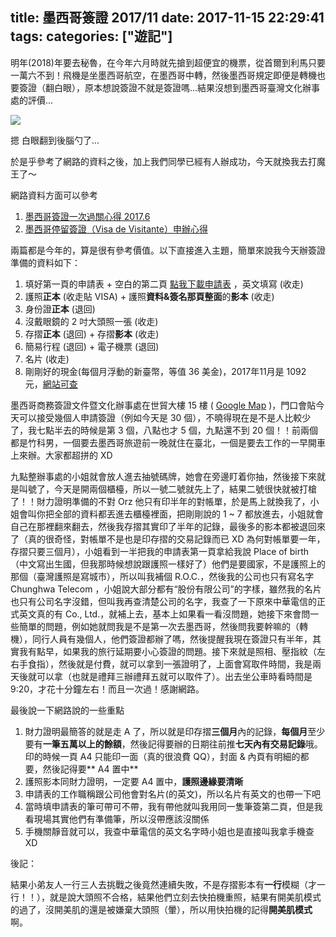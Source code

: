 title: 墨西哥簽證 2017/11
date: 2017-11-15 22:29:41
tags: 
categories: ["遊記"]
---

明年(2018)年要去秘魯，在今年六月時就先搶到超便宜的機票，從首爾到利馬只要一萬六不到！飛機是坐墨西哥航空，在墨西哥中轉，然後墨西哥規定即便是轉機也要簽證（翻白眼），原本想說簽證不就是簽證嗎...結果沒想到墨西哥臺灣文化辦事處的評價...

![](https://lh3.googleusercontent.com/iEufi5Y6XIK1BZLP4rtuhpzNr_qJwfiC7qfHPnTDlSoC-PPAG7VpCzRhaCL6Xn2QFziFDgpyIR4EBx-_8Ls=w1024-no-tmp.jpg)

摁 白眼翻到後腦勺了...

於是乎參考了網路的資料之後，加上我們同學已經有人辦成功，今天就換我去打魔王了～

<!--more-->

網路資料方面可以參考

1. [墨西哥簽證一次過關心得 2017.6](https://www.backpackers.com.tw/forum/showthread.php?t=1957197)
2. [墨西哥停留簽證（Visa de Visitante）申辦心得](http://blog.xuite.net/toiletmei/blog/30147121)

兩篇都是今年的，算是很有參考價值。以下直接進入主題，簡單來說我今天辦簽證準備的資料如下：

1. 填好第一頁的申請表 + 空白的第二頁 [點我下載申請表](https://oficinaenlace.sre.gob.mx/taiwan/images/PDFs/SolicitudVisa.pdf) ，英文填寫 (收走)
2. 護照**正本** (收走貼 VISA) + 護照**資料&簽名那頁整面**的**影本** (收走)
3. 身份證**正本** (退回)
4. 沒戴眼鏡的 2 吋大頭照一張 (收走)
5. 存摺**正本** (退回) + 存摺**影本** (收走)
6. 簡易行程 (退回) + 電子機票 (退回)
7. 名片 (收走)
8. 剛剛好的現金(每個月浮動的新臺幣，等值 36 美金)，2017年11月是 1092 元，[網站可查](https://oficinaenlace.sre.gob.mx/taiwan/index.php/consulares/derechos)

墨西哥商務簽證文件暨文化辦事處在世貿大樓 15 樓 ( [Google Map](https://goo.gl/maps/41HEQecZh7w) )，門口會貼今天可以接受幾個人申請簽證（例如今天是 30 個），不曉得現在是不是人比較少了，我七點半去的時候是第 3 個，八點也才 5 個，九點還不到 20 個！！前兩個都是竹科男，一個要去墨西哥旅遊前一晚就住在臺北，一個是要去工作的一早開車上來辦。大家都超拼的 XD

九點整辦事處的小姐就會放人進去抽號碼牌，她會在旁邊盯着你抽，然後接下來就是叫號了，今天是開兩個櫃檯，所以一號二號就先上了，結果二號很快就被打槍了！！財力證明準備的不對 Orz 他只有印半年的對帳單，於是馬上就換我了，小姐會叫你把全部的資料都丟進去櫃檯裡面，把剛剛說的 1 ~ 7 都放進去，小姐就會自己在那裡翻來翻去，然後我存摺其實印了半年的記錄，最後多的影本都被退回來了（真的很奇怪，對帳單不是也是印存摺的交易記錄而已 XD 為何對帳單要一年，存摺只要三個月），小姐看到一半把我的申請表第一頁拿給我說 Place of birth （中文寫出生國，但我那時候想說跟護照一樣好了）他們是要國家，不是護照上的那個（臺灣護照是寫城市），所以叫我補個 R.O.C.，然後我的公司也只有寫名字 Chunghwa Telecom ，小姐說大部分都有“股份有限公司”的字樣，雖然我的名片也只有公司名字沒錯，但叫我再查清楚公司的名字，我查了一下原來中華電信的正式英文真的有 Co., Ltd.，就補上去，基本上如果看一看沒問題，她接下來會問一些簡單的問題，例如她就問我是不是第一次去墨西哥，然後問我要幹嘛的（轉機），同行人員有幾個人，他們簽證都辦了嗎，然後提醒我現在簽證只有半年，其實我有點早，如果我的旅行延期要小心簽證的問題。接下來就是照相、壓指紋（左右手食指），然後就是付費，就可以拿到一張證明了，上面會寫取件時間，我是兩天後就可以拿（也就是禮拜三辦禮拜五就可以取件了）。出去坐公車時看時間是 9:20，才花十分鐘左右！而且一次過！感謝網路。

最後說一下網路說的一些重點

1. 財力證明最簡答的就是走 A 了，所以就是印存摺**三個月**內的記錄，**每個月**至少要有**一筆五萬以上的餘額**，然後記得要辦的日期往前推**七天內有交易記錄**哦。印的時候一頁 A4 只能印一面（真的很浪費 QQ），封面 & 內頁有明細的都要，然後記得要** A4 置中**
2. 護照影本同財力證明，一定要 A4 置中，**護照邊緣要清晰**
3. 申請表的工作職稱跟公司他會對名片(的英文)，所以名片有英文的也帶一下吧
4. 當時填申請表的筆可帶可不帶，我有帶他就叫我用同一隻筆簽第二頁，但是我看現場其實他們有準備筆，所以沒帶應該沒關係
5. 手機關靜音就可以，我查中華電信的英文名字時小姐也是直接叫我拿手機查 XD

後記：

結果小弟友人一行三人去挑戰之後竟然連續失敗，不是存摺影本有**一行**模糊（才一行！！），就是說大頭照不合格，結果他們立刻去快拍機重照，結果有開美肌模式的過了，沒開美肌的還是被嫌棄大頭照（暈），所以用快拍機的記得**開美肌模式**啊。


